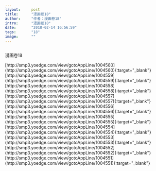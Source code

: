 ```yaml
---
layout:     post
title:      "漫画卷18"
author:     "作者：漫画卷18"
intro:      "漫画卷18"
date:       "2018-02-14 16:56:59"
tags:       "18"
image:      ""
---
```

<div style="text-align: center">
<p><img src=""/></p>
</div>
<p class="post-meta">
<span>漫画卷18</span>
</p>
[http://smp3.yoedge.com/view/gotoAppLine/1004560](http://smp3.yoedge.com/view/gotoAppLine/1004560){:target="_blank"}
[http://smp3.yoedge.com/view/gotoAppLine/1004559](http://smp3.yoedge.com/view/gotoAppLine/1004559){:target="_blank"}
[http://smp3.yoedge.com/view/gotoAppLine/1004558](http://smp3.yoedge.com/view/gotoAppLine/1004558){:target="_blank"}
[http://smp3.yoedge.com/view/gotoAppLine/1004557](http://smp3.yoedge.com/view/gotoAppLine/1004557){:target="_blank"}
[http://smp3.yoedge.com/view/gotoAppLine/1004556](http://smp3.yoedge.com/view/gotoAppLine/1004556){:target="_blank"}
[http://smp3.yoedge.com/view/gotoAppLine/1004555](http://smp3.yoedge.com/view/gotoAppLine/1004555){:target="_blank"}
[http://smp3.yoedge.com/view/gotoAppLine/1004554](http://smp3.yoedge.com/view/gotoAppLine/1004554){:target="_blank"}
[http://smp3.yoedge.com/view/gotoAppLine/1004553](http://smp3.yoedge.com/view/gotoAppLine/1004553){:target="_blank"}
[http://smp3.yoedge.com/view/gotoAppLine/1004552](http://smp3.yoedge.com/view/gotoAppLine/1004552){:target="_blank"}
[http://smp3.yoedge.com/view/gotoAppLine/1004551](http://smp3.yoedge.com/view/gotoAppLine/1004551){:target="_blank"}


